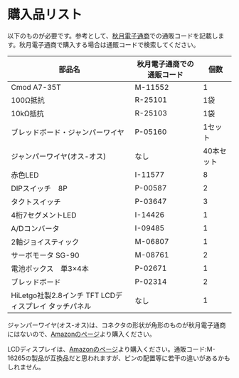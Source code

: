 # 購入品リスト

以下のものが必要です。参考として、[秋月電子通商](https://akizukidenshi.com/catalog/)での通販コードを記載します。秋月電子通商で購入する場合は通販コードで検索してください。

| 部品名 | 秋月電子通商での通販コード | 個数 |
| ------ | ---------------------------| --- |
| Cmod A7-35T | M-11552 | 1 |
| 100Ω抵抗 | R-25101 | 1袋 |
| 10kΩ抵抗 | R-25103 | 1袋 |
| ブレッドボード・ジャンパーワイヤ | P-05160 | 1セット |
| ジャンパーワイヤ(オス-オス) | なし | 40本セット |
| 赤色LED | I-11577 | 8 |
| DIPスイッチ　8P | P-00587 | 2 |
| タクトスイッチ | P-03647 | 3 |
| 4桁7セグメントLED | I-14426 | 1 |
| A/Dコンバータ | I-09485 | 1 |
| 2軸ジョイスティック | M-06807 | 1 |
| サーボモータ SG-90 | M-08761 | 2 |
| 電池ボックス　単3×4本 | P-02671 | 1 |
| ブレッドボード | P-02314 |  2 |
| HiLetgo社製2.8インチ TFT LCDディスプレイ タッチパネル | なし | 1 |

ジャンパーワイヤ(オス-オス)は、コネクタの形状が角形のものが秋月電子通商にはないので、[Amazonのページ](https://amzn.to/3jy8DAH)より購入ください。

LCDディスプレイは、[Amazonのページ](https://amzn.to/37vIVHe)より購入ください。通販コード:M-16265の製品が互換品だと思われますが、ピンの配置等に若干の違いがあるかもしれません。
